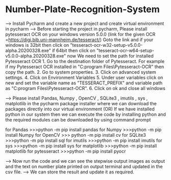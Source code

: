 # Number-Plate-Recognition-System
--> Install Pycharm and create a new project and create virtual environment in pycharm 
--> Before starting the project in pycharm, Please install pytesseract OCR on your windows version 5.0.0 (link for the given OCR =https://digi.bib.uni-mannheim.de/tesseract/)
	Goto the link and if your windows is 32bit then click on "tesseract-ocr-w32-setup-v5.0.0-alpha.20200328.exe"
					  if 64bit then click on "tesseract-ocr-w64-setup-v5.0.0-alpha.20200328.exe"
	now We need to set the path for installed Pytesseract OCR
				1. Go to the destination folder of Pytesseract. For example if my Pytesseract OCR installed in "C:program Files\Pytesseract-OCR" then copy the path.
				2. Go to system properties.
				3. Click on advanced system settings.
				4. Click on Environment Variables
				5. Under user variables click on new and set the variable name as "TESSERACT_PREFIX" and variable path as "C:program Files\Pytesseract-OCR".
				6. Click on ok and close all windows

--> Please install Pandas, Numpy , OpenCV , SQLite3 , imutils , sys , matplotlib in the pycharm package installer where we can download the packages directly into our virtual environment
                                           (OR)
If we have installed python in our system then we can execute the code by installing python and the required modules can be downloaded by using command prompt

for Pandas      >>>python -m pip install pandas
for Numpy      >>>python -m pip install Numpy
for OpenCV    >>> python -m pip install cv
for SQLite3     >>>python -m pip install sql
for imutils	      >>>python -m pip install imutils
for sys             >>>python -m pip install sys
for matplotlib  >>>python -m pip install matplotlib
for pytesseract >>>python -m pip install pyocr

--> Now run the code and we can see the stepwise output images as output and the text on number plate printed on output terminal and updated in the csv file.
--> We can store the result and update it as required.
